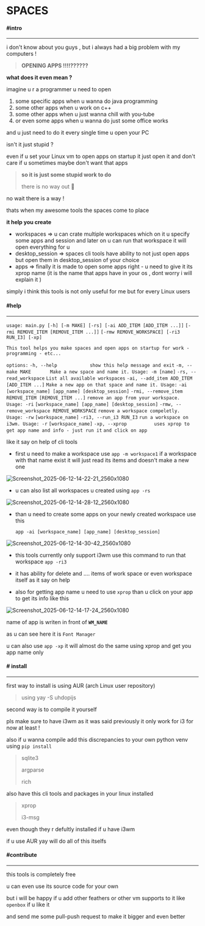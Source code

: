 # **SPACES**

#### #intro

------

i don't know about you guys , but i always had a big problem with my computers !

> **OPENING APPS !!!!??????**

**what does it even mean ?**

imagine u r a programmer u need to open 

1. some specific apps when u wanna do java programming
2. some other apps when u work on c++
3. some other apps when u just wanna chill with you-tube
4. or even some apps when u wanna do just some office works

and u just need to do it every single time u open your PC 

isn't it just stupid ?

even if u set your Linux vm to open apps on startup it just open it and don't care if u sometimes maybe don't want that apps

> **so it is just some stupid work to do** 
>
> there is no way out 👿

no wait there is a way !

thats when my awesome tools the spaces come to place 

**it help you create** 

- workspaces   => u can crate multiple workspaces which on it u specify some apps and session and later on u can run that workspace it will open everything for u 
- desktop_session => spaces cli tools have ability to not just open apps but open them in desktop_session of your choice
- apps => finally it is made to open some apps right - u need to give it its xprop name (it is the name that apps have in your os , dont worry i will explain it )

simply i think this tools is not only useful for me but for every Linux users



#### #help

------

`usage: main.py [-h] [-m MAKE] [-rs] [-ai ADD_ITEM [ADD_ITEM ...]]`
               `[-rmi REMOVE_ITEM [REMOVE_ITEM ...]]`
               `[-rmw REMOVE_WORKSPACE] [-ri3 RUN_I3] [-xp]`

`This tool helps you make spaces and open apps on startup for work -`
`programming - etc...`

`options:`
  `-h, --help            show this help message and exit`
  `-m, --make MAKE       Make a new space and name it. Usage: -m [name]`
  `-rs, --read_workspace`
                        `List all available workspaces`
  `-ai, --add_item ADD_ITEM [ADD_ITEM ...]`
                        `Make a new app on that space and name it. Usage:`
                        `-ai [workspace_name] [app_name] [desktop_session]`
  `-rmi, --remove_item REMOVE_ITEM [REMOVE_ITEM ...]`
                        `remove an app from your workspace. Usage: -ri`
                        `[workspace_name] [app_name] [desktop_session]`
  `-rmw, --remove_workspace REMOVE_WORKSPACE`
                        `remove a workspace compeletly. Usage: -rw`
                        `[workspace_name]`
  `-ri3, --run_i3 RUN_I3`
                        `run a workspace on i3wm. Usage: -r`
                        `[workspace_name]`
  `-xp, --xprop          uses xprop to get app name and info - just run it`
                        `and click on app`

like it say on help of cli tools

-  first u need to make a workspace use `app -m workspace1` if a workspace with that name exist it will just read its items and doesn't make a new one

![Screenshot_2025-06-12-14-22-21_2560x1080](/run/media/emad/0a6fd991-251a-48db-9fc4-baf546d2764b/codes/personal/spaces/i3_my_space/images/Screenshot_2025-06-12-14-22-21_2560x1080.png)

- u can also list all workspaces u created using  `app -rs`

![Screenshot_2025-06-12-14-28-12_2560x1080](/run/media/emad/0a6fd991-251a-48db-9fc4-baf546d2764b/codes/personal/spaces/i3_my_space/images/Screenshot_2025-06-12-14-28-12_2560x1080.png)

- than u need to create some apps on your newly created workspace use this 

  `app -ai [workspace_name] [app_name] [desktop_session]`

![Screenshot_2025-06-12-14-30-42_2560x1080](/run/media/emad/0a6fd991-251a-48db-9fc4-baf546d2764b/codes/personal/spaces/i3_my_space/images/Screenshot_2025-06-12-14-30-42_2560x1080.png)

- this tools currently only support i3wm use this command to run that workspace `app -ri3`

- it has ability for delete and .... items of work space or even workspace itself as it say on help

- also for getting app name u need to use `xprop` than u click on your app to get its info like this 

![Screenshot_2025-06-12-14-17-24_2560x1080](/run/media/emad/0a6fd991-251a-48db-9fc4-baf546d2764b/codes/personal/spaces/i3_my_space/images/Screenshot_2025-06-12-14-17-24_2560x1080.png)



name of app is writen in front of **`WM_NAME`**

as u can see here it is `Font Manager`

u can also use `app -xp` it will almost do the same using xprop and get you app name only



#### **# install**

------

first way to install is using AUR (arch Linux user repository)

> using 
> yay -S uhdopijs

second way is to compile it yourself 

pls make sure to have i3wm as it was said previously it only work for i3 for now at least !

also if u wanna compile add this discrepancies to your own python venv using `pip install`

> sqlite3
>
> argparse
>
> rich

also have this cli tools and packages in your linux installed 

> xprop
>
> i3-msg

even though they r defultly installed if u have i3wm

if u use AUR yay will do all of this itselfs



#### **#contribute**

------

this tools is completely free

u can even use its source code for your own

but i will be happy if u add other feathers or other vm supports to it like `openbox` if u like it 

and send me some pull-push request to make it bigger and even better